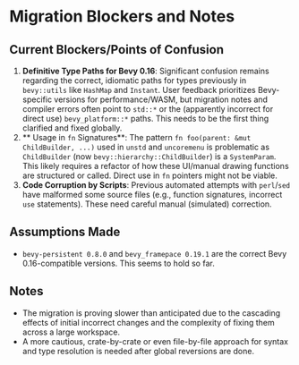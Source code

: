 # Migration Blockers and Notes

## Current Blockers/Points of Confusion
1.  **Definitive Type Paths for Bevy 0.16**: Significant confusion remains regarding the correct, idiomatic paths for types previously in `bevy::utils` like `HashMap` and `Instant`. User feedback prioritizes Bevy-specific versions for performance/WASM, but migration notes and compiler errors often point to `std::*` or the (apparently incorrect for direct use) `bevy_platform::*` paths. This needs to be the first thing clarified and fixed globally.
2.  ** Usage in `fn` Signatures**: The pattern `fn foo(parent: &mut ChildBuilder, ...)` used in `unstd` and `uncoremenu` is problematic as `ChildBuilder` (now `bevy::hierarchy::ChildBuilder`) is a `SystemParam`. This likely requires a refactor of how these UI/manual drawing functions are structured or called. Direct use in `fn` pointers might not be viable.
3.  **Code Corruption by Scripts**: Previous automated attempts with `perl`/`sed` have malformed some source files (e.g., function signatures, incorrect `use` statements). These need careful manual (simulated) correction.

## Assumptions Made
- `bevy-persistent 0.8.0` and `bevy_framepace 0.19.1` are the correct Bevy 0.16-compatible versions. This seems to hold so far.

## Notes
- The migration is proving slower than anticipated due to the cascading effects of initial incorrect changes and the complexity of fixing them across a large workspace.
- A more cautious, crate-by-crate or even file-by-file approach for syntax and type resolution is needed after global reversions are done.
